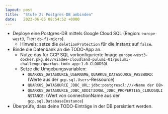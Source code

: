 ```yaml
---
layout: post
title:  "Stufe 2: Postgres-DB anbinden"
date:   2023-06-05 08:54:52 +0000
---
```


- Deploye eine Postgres-DB mittels Google Cloud SQL (Region: `europe-west3`, Tier: `db-f1-micro`).
  - Hinweis: setze die `deletionProtection` für die Instanz auf `false`.
- Binde die Datenbank an die TODO-App an.
  - Nutze das für GCP SQL vorkonfigurierte Image `europe-west3-docker.pkg.dev/viadee-cloudland-pulumi-01/pulumi-challenge/quarkus-todo-app:1.0-CLOUDSQL`
  - Setze die Umgebungsvariablen:
    - `QUARKUS_DATASOURCE_USERNAME`, `QUARKUS_DATASOURCE_PASSWORD`: (Werte aus der `gcp.sql.Users`-Ressource)
    - `QUARKUS_DATASOURCE_JDBC_URL`: `jdbc:postgresql:///<Name der DB>`
    - `QUARKUS_DATASOURCE_JDBC_ADDITIONAL_JDBC_PROPERTIES_CLOUDSQLINSTANCE`: (Wert von connectionName aus der `gcp.sql.DatabaseInstance`)
- Überprüfe, dass deine TODO-Einträge in der DB persistiert werden.
